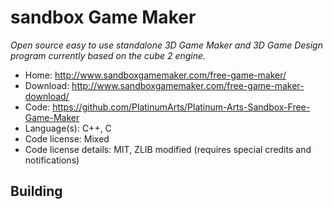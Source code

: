 # sandbox Game Maker

_Open source easy to use standalone 3D Game Maker and 3D Game Design program currently based on the cube 2 engine._

- Home: http://www.sandboxgamemaker.com/free-game-maker/
- Download: http://www.sandboxgamemaker.com/free-game-maker-download/
- Code: https://github.com/PlatinumArts/Platinum-Arts-Sandbox-Free-Game-Maker
- Language(s): C++, C
- Code license: Mixed
- Code license details: MIT, ZLIB modified (requires special credits and notifications)

## Building

